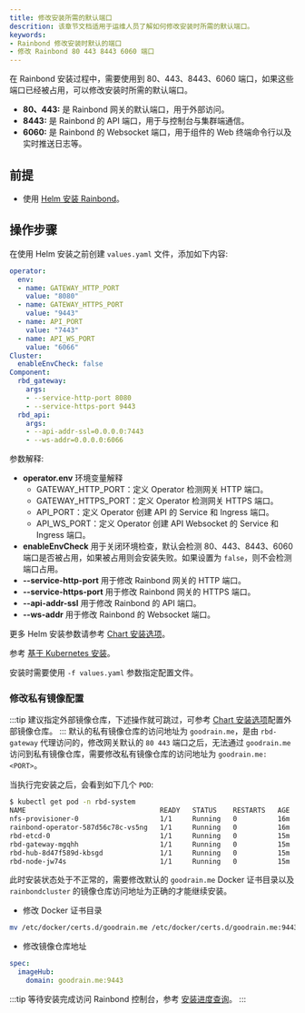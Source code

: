 ```yaml
---
title: 修改安装所需的默认端口
descrition: 该章节文档适用于运维人员了解如何修改安装时所需的默认端口。
keywords:
- Rainbond 修改安装时默认的端口
- 修改 Rainbond 80 443 8443 6060 端口
---
```


在 Rainbond 安装过程中，需要使用到 80、443、8443、6060 端口，如果这些端口已经被占用，可以修改安装时所需的默认端口。

* **80、443:** 是 Rainbond 网关的默认端口，用于外部访问。
* **8443:** 是 Rainbond 的 API 端口，用于与控制台与集群端通信。
* **6060:** 是 Rainbond 的 Websocket 端口，用于组件的 Web 终端命令行以及实时推送日志等。

## 前提

* 使用 [Helm 安装 Rainbond](/docs/installation/install-with-helm/)。

## 操作步骤

在使用 Helm 安装之前创建 `values.yaml` 文件，添加如下内容:

```yaml title="values.yaml"
operator:
  env:
  - name: GATEWAY_HTTP_PORT
    value: "8080"
  - name: GATEWAY_HTTPS_PORT
    value: "9443"
  - name: API_PORT
    value: "7443"
  - name: API_WS_PORT
    value: "6066"
Cluster:
  enableEnvCheck: false
Component:
  rbd_gateway:
    args:
    - --service-http-port 8080
    - --service-https-port 9443
  rbd_api:
    args:
    - --api-addr-ssl=0.0.0.0:7443
    - --ws-addr=0.0.0.0:6066
```

参数解释:

* **operator.env** 环境变量解释
  * GATEWAY_HTTP_PORT：定义 Operator 检测网关 HTTP 端口。
  * GATEWAY_HTTPS_PORT：定义 Operator 检测网关 HTTPS 端口。
  * API_PORT：定义 Operator 创建 API 的 Service 和 Ingress 端口。
  * API_WS_PORT：定义 Operator 创建 API Websocket 的 Service 和 Ingress 端口。
* **enableEnvCheck** 用于关闭环境检查，默认会检测 80、443、8443、6060 端口是否被占用，如果被占用则会安装失败。如果设置为 `false`，则不会检测端口占用。
* **--service-http-port** 用于修改 Rainbond 网关的 HTTP 端口。
* **--service-https-port** 用于修改 Rainbond 网关的 HTTPS 端口。
* **--api-addr-ssl** 用于修改 Rainbond 的 API 端口。
* **--ws-addr** 用于修改 Rainbond 的 Websocket 端口。

更多 Helm 安装参数请参考 [Chart 安装选项](/docs/installation/install-with-helm/vaules-config)。

参考 [基于 Kubernetes 安装](/docs/installation/install-with-helm/install-from-kubernetes)。

安装时需要使用 `-f values.yaml` 参数指定配置文件。

### 修改私有镜像配置

:::tip
建议指定外部镜像仓库，下述操作就可跳过，可参考 [Chart 安装选项](/docs/installation/install-with-helm/vaules-config)配置外部镜像仓库。
:::
默认的私有镜像仓库的访问地址为 `goodrain.me`，是由 `rbd-gateway` 代理访问的，修改网关默认的 `80 443` 端口之后，无法通过 `goodrain.me` 访问到私有镜像仓库，需要修改私有镜像仓库的访问地址为 `goodrain.me:<PORT>`。

当执行完安装之后，会看到如下几个 `POD`:

```bash
$ kubectl get pod -n rbd-system
NAME                                 READY   STATUS    RESTARTS   AGE
nfs-provisioner-0                    1/1     Running   0          16m
rainbond-operator-587d56c78c-vs5ng   1/1     Running   0          16m
rbd-etcd-0                           1/1     Running   0          15m
rbd-gateway-mgqhh                    1/1     Running   0          15m
rbd-hub-8d47f589d-kbsgd              1/1     Running   0          15m
rbd-node-jw74s                       1/1     Running   0          15m
```

此时安装状态处于不正常的，需要修改默认的 `goodrain.me` Docker 证书目录以及 `rainbondcluster` 的镜像仓库访问地址为正确的才能继续安装。

* 修改 Docker 证书目录

```bash
mv /etc/docker/certs.d/goodrain.me /etc/docker/certs.d/goodrain.me:9443
```

* 修改镜像仓库地址

```yaml title="kubectl edit rainbondcluster -n rbd-system"
spec:
  imageHub:
    domain: goodrain.me:9443
```

:::tip
等待安装完成访问 Rainbond 控制台，参考 [安装进度查询](/docs/installation/install-with-helm/install-from-kubernetes)。
:::
